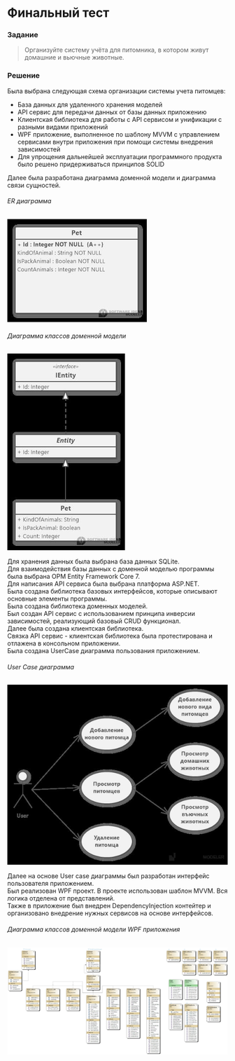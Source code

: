 # Финальный тест
### Задание

>Организуйте систему учёта для питомника, в котором живут домашние и вьючные животные.

### Решение

Была выбрана следующая схема организации системы учета питомцев:
 * База данных для удаленного хранения моделей
 * API сервис для передачи данных от базы данных приложению
 * Клиентская библиотека для работы с API сервисом и унификации с разными видами приложений
 * WPF приложение, выполненное по шаблону MVVM с управлением сервисами внутри приложения при помощи системы внедрения зависимостей
 * Для упрощения дальнейшей эксплуатации программного продукта было решено придерживаться принципов SOLID

Далее была разработана диаграмма доменной модели и диаграмма связи сущностей.

###### ER диаграмма

![ER диаграмма](https://github.com/Demetrius81/FinalTest/blob/dev/Diagrams/ERD_Diagram.jpg)

###### Диаграмма классов доменной модели

![Диаграмма классов доменной модели](https://github.com/Demetrius81/FinalTest/blob/dev/Diagrams/DomainModelDiagram.jpg)

Для хранения данных была выбрана база данных SQLite.  
Для взаимодействия базы данных с доменной моделью программы была выбрана ОРМ Entity Framework Core 7.  
Для написания API сервиса была выбрана платформа ASP.NET.  
Была создана библиотека базовых интерфейсов, которые описывают основные элементы программы.  
Была создана библиотека доменных моделей.  
Был создан API сервис с использованием принципа инверсии зависимостей, реализующий базовый CRUD функционал.  
Далее была создана клиентская библиотека.  
Связка API сервис - клиентская библиотека была протестирована и отлажена в консольном приложении.  
Была создана UserCase диаграмма пользования приложением.  

###### User Case диаграмма

![UserCase диаграмма](https://github.com/Demetrius81/FinalTest/blob/dev/Diagrams/UseCaseDiagram.jpg)

Далее на основе User case диаграммы был разработан интерфейс пользователя приложением.  
Был реализован WPF проект. В проекте использован шаблон MVVM. Вся логика отделена от представлений.  
Также в приложение был внедрен DependencyInjection контейтер и организовано внедрение нужных сервисов на основе интерфейсов.  

###### Диаграмма классов доменной модели WPF приложения

![Диаграмма классов доменной модели WPF приложения](https://github.com/Demetrius81/FinalTest/blob/dev/Diagrams/AppWpfClassDiagram.jpg)
